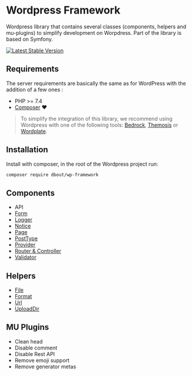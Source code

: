 # Wordpress Framework

Wordpress library that contains several classes (components, helpers and mu-plugins) to simplify development on Worpdress. Part of the library is based on Symfony.

[![Latest Stable Version](https://img.shields.io/packagist/v/dbout/wp-framework?style=flat-square)](https://packagist.org/packages/dbout/wp-framework)

## Requirements

The server requirements are basically the same as for WordPress with the addition of a few ones :

- PHP >= 7.4
- [Composer](https://getcomposer.org/) ❤️

> To simplify the integration of this library, we recommend using Wordpress with one of the following tools: [Bedrock](https://roots.io/bedrock/), [Themosis](https://framework.themosis.com/) or [Wordplate](https://github.com/wordplate/wordplate#readme).

## Installation

Install with composer, in the root of the Wordpress project run:

```bash
composer require dbout/wp-framework
```

## Components

- API
- [Form](doc/components/form.md)
- [Logger](doc/components/logger.md)
- [Notice](doc/components/notice.md)
- [Page](doc/components/page.md)
- [PostType](doc/components/postype.md)
- [Provider](doc/components/provider.md)
- [Router & Controller](doc/components/router-controller.md)
- [Validator](doc/components/validator.md)

## Helpers

- [File](src/Helper/File.php)
- [Format](src/Helper/Format.php)
- [Url](src/Helper/Url.php)
- [UploadDir](src/Helper/UploadDir.php)

## MU Plugins

- Clean head
- Disable comment
- Disable Rest API
- Remove emoji support
- Remove generator metas